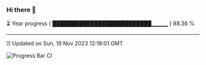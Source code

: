 ### Hi there 👋

⏳ Year progress { ██████████████████████████▁▁▁▁ } 88.36 %

---

⏰ Updated on Sun, 19 Nov 2023 12:18:01 GMT

![Progress Bar CI](https://github.com/liununu/liununu/workflows/Progress%20Bar%20CI/badge.svg)
